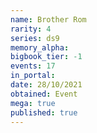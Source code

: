 ```yaml
---
name: Brother Rom
rarity: 4
series: ds9
memory_alpha:
bigbook_tier: -1
events: 17
in_portal:
date: 28/10/2021
obtained: Event
mega: true
published: true
---
```



